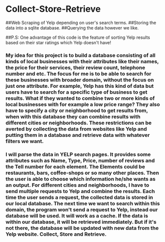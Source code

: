 # Collect-Store-Retrieve
##Web Scraping of Yelp depending on user's search terms.
##Storing the data into a sqlite database.
##Querying the data however we like.

##P.S: One advantage of this code is the feature of sorting Yelp results based on their star ratings which Yelp doesn't have!

### My idea for this project is to build a database consisting of all kinds of local businesses with their attributes like their names, the price for their services, their review count, telephone number and etc. The focus for me is to be able to search for these businesses with broader domain, without the focus on just one attribute. For example, Yelp has this kind of data but users have to search for a specific type of business to get results. What if they wanted to combine two or more kinds of local businesses with for example a low price range? They also have to specify a city or neighborhood to get results from, when with this database they can combine results with different cities or neighborhoods. These restrictions can be averted by collecting the data from websites like Yelp and putting them in a database and retrieve data with whatever filters we want.

### I will parse the data in YELP search pages. It provides some attributes such as Name, Type, Price, number of reviews and the Tell number for each element. The Elements could be restaurants, bars, coffee-shops or so many other places. Then the user is able to choose which information he/she wants as an output. For different cities and neighborhoods, I have to send multiple requests to Yelp and combine the results. Each time the user sends a request, the collected data is stored in our local database. The next time we want to search within this domain, the program won't send a request to Yelp, instead our database will be used. It will work as a cache. If the data is within our database, it will be retrieved immediately. But if it's not there, the database will be updated with new data from the Yelp website. Collect, Store and Retrieve.
